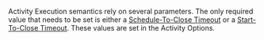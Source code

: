 Activity Execution semantics rely on several parameters.
The only required value that needs to be set is either a [Schedule-To-Close Timeout](/concepts/what-is-a-start-to-close-timeout) or a [Start-To-Close Timeout](/concepts/what-is-a-start-to-close-timeout).
These values are set in the Activity Options.
